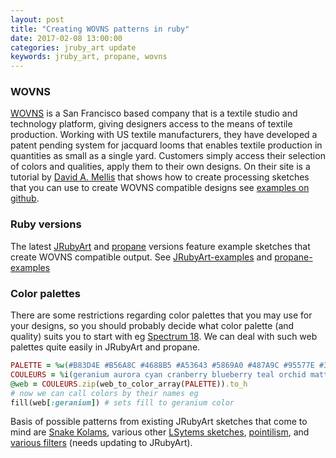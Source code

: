 ```yaml
---
layout: post
title: "Creating WOVNS patterns in ruby"
date: 2017-02-08 13:00:00
categories: jruby_art update
keywords: jruby_art, propane, wovns
---
```

### WOVNS

[WOVNS][wovns] is a San Francisco based company that is a textile studio and technology platform, giving designers access to the means of textile production.  Working with US textile manufacturers, they have developed a patent pending system for jacquard looms that enables textile production in quantities as small as a single yard. Customers simply access their selection of colors and qualities, apply them to their own designs. On their site is a tutorial by [David A. Mellis][mellis] that shows how to create processing sketches that you can use to create WOVNS compatible designs see [examples on github][github].

### Ruby versions

The latest [JRubyArt][jruby_art] and [propane][propane] versions feature example sketches that create WOVNS compatible output. See [JRubyArt-examples][jruby_art_examples] and [propane-examples][examples]

### Color palettes

There are some restrictions regarding color palettes that you may use for your designs, so you should probably decide what color palette (and quality) suits you to start with eg [Spectrum 18][divan]. We can deal with such web palettes quite easily in JRubyArt and propane.


```ruby
PALETTE = %w(#B83D4E #B56A8C #4688B5 #A53643 #5869A0 #487A9C #95577E #302D32 #0C0000 #020100 #070707)
COULEURS = %i(geranium aurora cyan cranberry blueberry teal orchid matte_black dark_crystal textured slick)
@web = COULEURS.zip(web_to_color_array(PALETTE)).to_h
# now we can call colors by their names eg
fill(web[:geranium]) # sets fill to geranium color
```

Basis of possible patterns from existing JRubyArt sketches that come to mind are [Snake Kolams][kolam], various other [LSytems sketches][lsystem], [pointilism][point], and [various filters][filter] (needs updating to JRubyArt).

[filter]:https://github.com/ruby-processing/filters4ruby-processing/tree/master/image_filtering
[point]:https://monkstone.github.io/jruby_art/update/2016/06/15/pixellation.html
[kolam]:https://github.com/ruby-processing/JRubyArt-examples/blob/master/processing_app/topics/lsystems/snake_kolam.rb
[lsystem]:https://github.com/ruby-processing/JRubyArt-examples/tree/master/processing_app/topics/lsystems
[divan]:http://www.wovns.com/palettes/divan/spectrum/18/
[propane]:https://github.com/ruby-processing/propane/
[jruby_art]:https://github.com/ruby-processing/JRubyArt/
[examples]:https://github.com/ruby-processing/propane-examples/tree/master/examples/WOVNS/
[jruby_art_examples]:https://github.com/ruby-processing/JRubyArt-examples/tree/master/examples/WOVNS/
[mellis]:http://web.media.mit.edu/~mellis/
[wovns]:http://www.wovns.com/
[github]:https://github.com/damellis/wovns-processing-examples/
